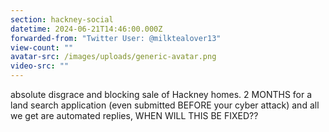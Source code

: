 ```yaml
---
section: hackney-social
datetime: 2024-06-21T14:46:00.000Z
forwarded-from: "Twitter User: @milktealover13"
view-count: ""
avatar-src: /images/uploads/generic-avatar.png
video-src: ""
---
```

absolute disgrace and blocking sale of Hackney homes. 2 MONTHS for a land search application (even submitted BEFORE your cyber attack) and all we get are automated replies, WHEN WILL THIS BE FIXED??
